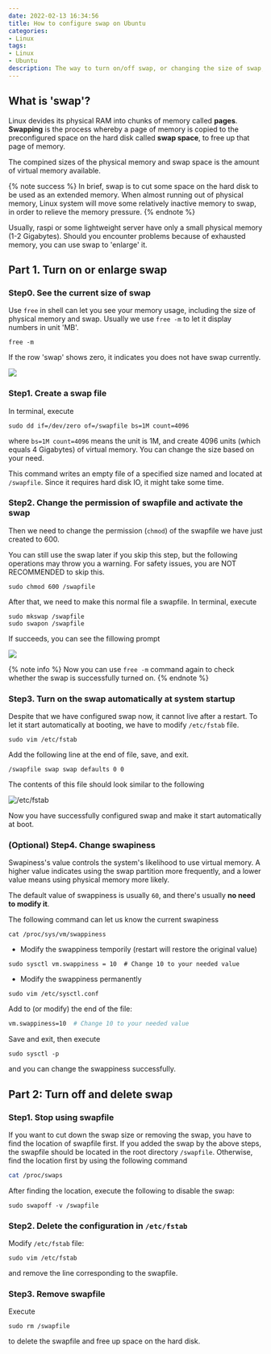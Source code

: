 ```yaml
---
date: 2022-02-13 16:34:56
title: How to configure swap on Ubuntu
categories: 
- Linux
tags: 
- Linux
- Ubuntu 
description: The way to turn on/off swap, or changing the size of swap, on Ubuntu. Other linux distributions are similar.
---
```


## What is 'swap'?

Linux devides its physical RAM into chunks of memory called **pages**. **Swapping** is the process whereby a page of memory is copied to the preconfigured space on the hard disk called **swap space**, to free up that page of memory. 

The compined sizes of the physical memory and swap space is the amount of virtual memory available.

{% note success %}
In brief, swap is to cut some space on the hard disk to be used as an extended memory. When almost running out of physical memory, Linux system will move some relatively inactive memory to swap, in order to relieve the memory pressure.
{% endnote %}

Usually, raspi or some lightweight server have only a small physical memory (1-2 Gigabytes). Should you encounter problems because of exhausted memory, you can use swap to 'enlarge' it.

## Part 1. Turn on or enlarge swap

### Step0. See the current size of swap

Use `free` in shell can let you see your memory usage, including the size of physical memory and swap. Usually we use `free -m` to let it display numbers in unit 'MB'.

```shell
free -m
```

If the row 'swap' shows zero, it indicates you does not have swap currently.

![](18_ubt_swap/free_m_withswap.png)

### Step1. Create a swap file

In terminal, execute

```shell
sudo dd if=/dev/zero of=/swapfile bs=1M count=4096
```

where `bs=1M count=4096` means the unit is 1M, and create 4096 units (which equals 4 Gigabytes) of virtual memory. You can change the size based on your need. 

This command writes an empty file of a specified size named and located at `/swapfile`. Since it requires hard disk IO, it might take some time.

### Step2. Change the permission of swapfile and activate the swap

Then we need to change the permission (`chmod`) of the swapfile we have just created to 600.

You can still use the swap later if you skip this step, but the following operations may throw you a warning. For safety issues, you are NOT RECOMMENDED to skip this.

```shell
sudo chmod 600 /swapfile
```

After that, we need to make this normal file a swapfile. In terminal, execute

```shell
sudo mkswap /swapfile
sudo swapon /swapfile
```

If succeeds, you can see the fillowing prompt

![](18_ubt_swap/swapon.png)

{% note info %}
Now you can use `free -m` command again to check whether the swap is successfully turned on.
{% endnote %}


### Step3. Turn on the swap automatically at system startup

Despite that we have configured swap now, it cannot live after a restart. To let it start automatically at booting, we have to modify `/etc/fstab` file.

```shell
sudo vim /etc/fstab
```

Add the following line at the end of file, save, and exit.

```
/swapfile swap swap defaults 0 0
```

The contents of this file should look similar to the following

![/etc/fstab](18_ubt_swap/fstab.png)

Now you have successfully configured swap and make it start automatically at boot.

### (Optional) Step4. Change swapiness

Swapiness's value controls the system's likelihood to use virtual memory. A higher value indicates using the swap partition more frequently, and a lower value means using physical memory more likely.

The default value of swappiness is usually `60`, and there's usually **no need to modify it**. 

The following command can let us know the current swapiness

```shell
cat /proc/sys/vm/swappiness
```

- Modify the swappiness temporily (restart will restore the original value)

```shell
sudo sysctl vm.swappiness = 10  # Change 10 to your needed value
```

- Modify the swappiness permanently

```shell
sudo vim /etc/sysctl.conf
```

Add to (or modify) the end of the file: 

```sh
vm.swappiness=10  # Change 10 to your needed value
```

Save and exit, then execute

```shell
sudo sysctl -p
```

and you can change the swappiness successfully.

## Part 2: Turn off and delete swap

### Step1. Stop using swapfile

If you want to cut down the swap size or removing the swap, you have to find the location of swapfile first. If you added the swap by the above steps, the swapfile should be located in the root directory `/swapfile`. Otherwise, find the location first by using the following command

```sh
cat /proc/swaps
```

After finding the location, execute the following to disable the swap:

```shell
sudo swapoff -v /swapfile 
```

### Step2. Delete the configuration in `/etc/fstab`

Modify `/etc/fstab` file:

```shell
sudo vim /etc/fstab
```

and remove the line corresponding to the swapfile.

### Step3. Remove swapfile

Execute

```shell
sudo rm /swapfile
```

to delete the swapfile and free up space on the hard disk.
